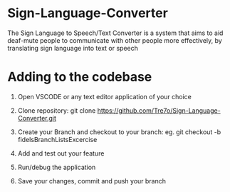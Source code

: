 # Sign-Language-Converter
The Sign Language to Speech/Text Converter is a system that aims to aid deaf-mute people to communicate with other people more effectively, by translating sign language into text or speech

# Adding to the codebase
1. Open VSCODE or any text editor application of your choice

2. Clone repository: 
git clone https://github.com/Tre7o/Sign-Language-Converter.git

3. Create your Branch and checkout to your branch:
eg. git checkout -b fidelsBranchListsExcercise

4. Add and test out your feature

5. Run/debug the application

6. Save your changes, commit and push your branch
